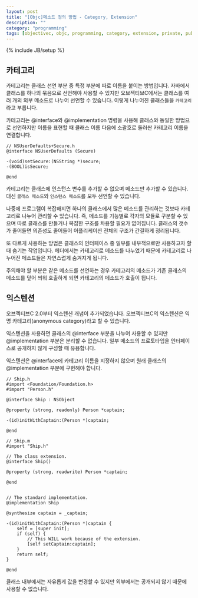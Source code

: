 ```yaml
---
layout: post
title: "[Objc]메소드 정의 방법 - Category, Extension"
description: ""
category: "programming"
tags: [objectivec, objc, programming, category, extension, private, public, interface, implementation, class, instance, 카테고리, 익스텐션]
---
```

{% include JB/setup %}

## 카테고리

카테고리는 클래스 선언 부분 중 특정 부분에 따로 이름을 붙이는 방법입니다. 자바에서 클래스를 하나의 묶음으로 선언해야 사용할 수 있지만 오브젝티브C에서는 클래스를 여러 개의 외부 메소드로 나누어 선언할 수 있습니다. 이렇게 나누어진 클래스들을 `카테고리`라고 부릅니다.

카테고리는 @interface와 @implementation 명령을 사용해 클래스와 동일한 방법으로 선언하지만 이름을 표현할 때 클래스 이름 다음에 소괄호로 둘러싼 카테고리 이름을 연결합니다.
	
	// NSUserDefaults+Secure.h
	@interface NSUserDefaults (Secure)

	-(void)setSecure:(NSString *)secure;
	-(BOOL)isSecure;

	@end

카테고리는 클래스에 인스턴스 변수를 추가할 수 없으며 메소드만 추가할 수 있습니다. 대신 `클래스 메소드`와 `인스턴스 메소드`를 모두 선언할 수 있습니다.

나중에 프로그램이 복잡해지면 하나의 클래스에서 많은 메소드를 관리하는 것보다 카테고리로 나누어 관리할 수 있습니다. 즉, 메소드를 기능별로 각자의 모듈로 구분할 수 있으며 따로 클래스를 만들거나 복잡한 구조를 차용할 필요가 없어집니다. 클래스의 갯수가 줄어들면 의존성도 줄어들어 어플리케이션 전체의 구조가 간결하게 정리됩니다.

또 다르게 사용하는 방법은 클래스의 인터페이스 중 일부를 내부적으로만 사용하고자 할 때 숨기는 작업입니다. 헤더에서는 카테고리로 메소드를 나누었기 때문에 카테고리로 나누어진 메소드들은 자연스럽게 숨겨지게 됩니다. 

주의해야 할 부분은 같은 메소드를 선언하는 경우 카테고리의 메소드가 기존 클래스의 메소드를 덮어 씌워 호출하게 되면 카테고리의 메소드가 호출이 됩니다.


## 익스텐션

오브젝티브C 2.0부터 익스텐션 개념이 추가되었습니다. 오브젝티브C의 익스텐션은 익명 카테고리(anonymous category)라고 할 수 있습니다. 

익스텐션을 사용하면 클래스의 @interface 부분을 나누어 사용할 수 있지만 @implementation 부분은 분리할 수 없습니다. 일부 메소드의 프로토타입을 인터페이스로 공개하지 않게 구성할 때 유용합니다.

익스텐션은 @interface에 카테고리 이름을 지정하지 않으며 원래 클래스의 @implementation 부분에 구현해야 합니다.


	// Ship.h
	#import <Foundation/Foundation.h>
	#import "Person.h"
	 
	@interface Ship : NSObject
	 
	@property (strong, readonly) Person *captain;
	 
	-(id)initWithCaptain:(Person *)captain;
	 
	@end

	// Ship.m
	#import "Ship.h"
	 
	// The class extension.
	@interface Ship()
	 
	@property (strong, readwrite) Person *captain;
	 
	@end
	 
	 
	// The standard implementation.
	@implementation Ship
	 
	@synthesize captain = _captain;
	 
	-(id)initWithCaptain:(Person *)captain {
	    self = [super init];
	    if (self) {
	        // This WILL work because of the extension.
	        [self setCaptain:captain];
	    }
	    return self;
	}
	 
	@end


클래스 내부에서는 자유롭게 값을 변경할 수 있지만 외부에서는 공개되지 않기 때문에 사용할 수 없습니다.